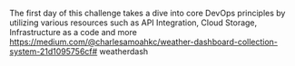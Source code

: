 The first day of this challenge takes a dive into core DevOps principles by utilizing various resources such as API Integration, Cloud Storage, Infrastructure as a code and more https://medium.com/@charlesamoahkc/weather-dashboard-collection-system-21d1095756cf# weatherdash
